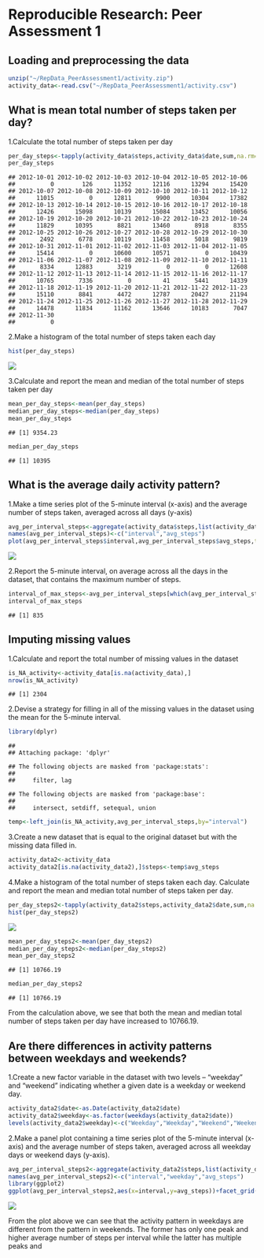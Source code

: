 # Reproducible Research: Peer Assessment 1
## Loading and preprocessing the data

```r
unzip("~/RepData_PeerAssessment1/activity.zip") 
activity_data<-read.csv("~/RepData_PeerAssessment1/activity.csv")
```


## What is mean total number of steps taken per day?
1.Calculate the total number of steps taken per day

```r
per_day_steps<-tapply(activity_data$steps,activity_data$date,sum,na.rm=T)
per_day_steps
```

```
## 2012-10-01 2012-10-02 2012-10-03 2012-10-04 2012-10-05 2012-10-06 
##          0        126      11352      12116      13294      15420 
## 2012-10-07 2012-10-08 2012-10-09 2012-10-10 2012-10-11 2012-10-12 
##      11015          0      12811       9900      10304      17382 
## 2012-10-13 2012-10-14 2012-10-15 2012-10-16 2012-10-17 2012-10-18 
##      12426      15098      10139      15084      13452      10056 
## 2012-10-19 2012-10-20 2012-10-21 2012-10-22 2012-10-23 2012-10-24 
##      11829      10395       8821      13460       8918       8355 
## 2012-10-25 2012-10-26 2012-10-27 2012-10-28 2012-10-29 2012-10-30 
##       2492       6778      10119      11458       5018       9819 
## 2012-10-31 2012-11-01 2012-11-02 2012-11-03 2012-11-04 2012-11-05 
##      15414          0      10600      10571          0      10439 
## 2012-11-06 2012-11-07 2012-11-08 2012-11-09 2012-11-10 2012-11-11 
##       8334      12883       3219          0          0      12608 
## 2012-11-12 2012-11-13 2012-11-14 2012-11-15 2012-11-16 2012-11-17 
##      10765       7336          0         41       5441      14339 
## 2012-11-18 2012-11-19 2012-11-20 2012-11-21 2012-11-22 2012-11-23 
##      15110       8841       4472      12787      20427      21194 
## 2012-11-24 2012-11-25 2012-11-26 2012-11-27 2012-11-28 2012-11-29 
##      14478      11834      11162      13646      10183       7047 
## 2012-11-30 
##          0
```
2.Make a histogram of the total number of steps taken each day

```r
hist(per_day_steps)
```

![](PA1_template_files/figure-html/unnamed-chunk-3-1.png)<!-- -->

3.Calculate and report the mean and median of the total number of steps taken per day

```r
mean_per_day_steps<-mean(per_day_steps)
median_per_day_steps<-median(per_day_steps)
mean_per_day_steps
```

```
## [1] 9354.23
```

```r
median_per_day_steps
```

```
## [1] 10395
```


## What is the average daily activity pattern?
1.Make a time series plot of the 5-minute interval (x-axis) and the average number of steps taken, averaged across all days (y-axis)

```r
avg_per_interval_steps<-aggregate(activity_data$steps,list(activity_data$interval),mean,na.rm=T)
names(avg_per_interval_steps)<-c("interval","avg_steps")
plot(avg_per_interval_steps$interval,avg_per_interval_steps$avg_steps,type="l",main="Average Number of Steps Per Interval Across All Days")
```

![](PA1_template_files/figure-html/unnamed-chunk-5-1.png)<!-- -->

2.Report the 5-minute interval, on average across all the days in the dataset, that contains the maximum number of steps.

```r
interval_of_max_steps<-avg_per_interval_steps[which(avg_per_interval_steps$avg_steps==max(avg_per_interval_steps$avg_steps)),]$interval
interval_of_max_steps
```

```
## [1] 835
```


## Imputing missing values
1.Calculate and report the total number of missing values in the dataset 

```r
is_NA_activity<-activity_data[is.na(activity_data),]
nrow(is_NA_activity)
```

```
## [1] 2304
```
2.Devise a strategy for filling in all of the missing values in the dataset using the mean for the 5-minute interval.

```r
library(dplyr)
```

```
## 
## Attaching package: 'dplyr'
```

```
## The following objects are masked from 'package:stats':
## 
##     filter, lag
```

```
## The following objects are masked from 'package:base':
## 
##     intersect, setdiff, setequal, union
```

```r
temp<-left_join(is_NA_activity,avg_per_interval_steps,by="interval")
```
3.Create a new dataset that is equal to the original dataset but with the missing data filled in.

```r
activity_data2<-activity_data
activity_data2[is.na(activity_data2),]$steps<-temp$avg_steps
```
4.Make a histogram of the total number of steps taken each day. Calculate and report the mean and median total number of steps taken per day. 

```r
per_day_steps2<-tapply(activity_data2$steps,activity_data2$date,sum,na.rm=T)
hist(per_day_steps2)
```

![](PA1_template_files/figure-html/unnamed-chunk-10-1.png)<!-- -->

```r
mean_per_day_steps2<-mean(per_day_steps2)
median_per_day_steps2<-median(per_day_steps2)
mean_per_day_steps2
```

```
## [1] 10766.19
```

```r
median_per_day_steps2
```

```
## [1] 10766.19
```
From the calculation above, we see that both the mean and median total number of steps taken per day have increased to 10766.19.



## Are there differences in activity patterns between weekdays and weekends?
1.Create a new factor variable in the dataset with two levels – “weekday” and “weekend” indicating whether a given date is a weekday or weekend day.

```r
activity_data2$date<-as.Date(activity_data2$date)
activity_data2$weekday<-as.factor(weekdays(activity_data2$date))
levels(activity_data2$weekday)<-c("Weekday","Weekday","Weekend","Weekend","Weekday","Weekday","Weekday")
```
2.Make a panel plot containing a time series plot of the 5-minute interval (x-axis) and the average number of steps taken, averaged across all weekday days or weekend days (y-axis). 

```r
avg_per_interval_steps2<-aggregate(activity_data2$steps,list(activity_data2$interval,activity_data2$weekday),mean,na.rm=T)
names(avg_per_interval_steps2)<-c("interval","weekday","avg_steps")
library(ggplot2)
ggplot(avg_per_interval_steps2,aes(x=interval,y=avg_steps))+facet_grid(weekday~.)+geom_line()
```

![](PA1_template_files/figure-html/unnamed-chunk-12-1.png)<!-- -->

From the plot above we can see that the activity pattern in weekdays are different from the pattern in weekends. The former has only one peak and higher average number of steps per interval while the latter has multiple peaks and 
